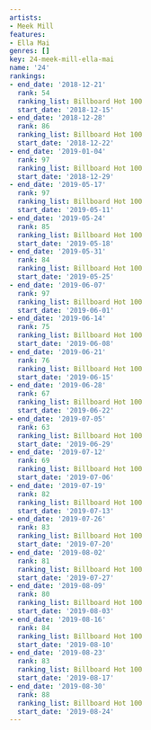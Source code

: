 ```yaml
---
artists:
- Meek Mill
features:
- Ella Mai
genres: []
key: 24-meek-mill-ella-mai
name: '24'
rankings:
- end_date: '2018-12-21'
  rank: 54
  ranking_list: Billboard Hot 100
  start_date: '2018-12-15'
- end_date: '2018-12-28'
  rank: 86
  ranking_list: Billboard Hot 100
  start_date: '2018-12-22'
- end_date: '2019-01-04'
  rank: 97
  ranking_list: Billboard Hot 100
  start_date: '2018-12-29'
- end_date: '2019-05-17'
  rank: 97
  ranking_list: Billboard Hot 100
  start_date: '2019-05-11'
- end_date: '2019-05-24'
  rank: 85
  ranking_list: Billboard Hot 100
  start_date: '2019-05-18'
- end_date: '2019-05-31'
  rank: 84
  ranking_list: Billboard Hot 100
  start_date: '2019-05-25'
- end_date: '2019-06-07'
  rank: 97
  ranking_list: Billboard Hot 100
  start_date: '2019-06-01'
- end_date: '2019-06-14'
  rank: 75
  ranking_list: Billboard Hot 100
  start_date: '2019-06-08'
- end_date: '2019-06-21'
  rank: 76
  ranking_list: Billboard Hot 100
  start_date: '2019-06-15'
- end_date: '2019-06-28'
  rank: 67
  ranking_list: Billboard Hot 100
  start_date: '2019-06-22'
- end_date: '2019-07-05'
  rank: 63
  ranking_list: Billboard Hot 100
  start_date: '2019-06-29'
- end_date: '2019-07-12'
  rank: 69
  ranking_list: Billboard Hot 100
  start_date: '2019-07-06'
- end_date: '2019-07-19'
  rank: 82
  ranking_list: Billboard Hot 100
  start_date: '2019-07-13'
- end_date: '2019-07-26'
  rank: 83
  ranking_list: Billboard Hot 100
  start_date: '2019-07-20'
- end_date: '2019-08-02'
  rank: 81
  ranking_list: Billboard Hot 100
  start_date: '2019-07-27'
- end_date: '2019-08-09'
  rank: 80
  ranking_list: Billboard Hot 100
  start_date: '2019-08-03'
- end_date: '2019-08-16'
  rank: 84
  ranking_list: Billboard Hot 100
  start_date: '2019-08-10'
- end_date: '2019-08-23'
  rank: 83
  ranking_list: Billboard Hot 100
  start_date: '2019-08-17'
- end_date: '2019-08-30'
  rank: 88
  ranking_list: Billboard Hot 100
  start_date: '2019-08-24'
---
```


